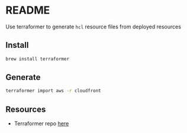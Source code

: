 # README

Use terraformer to generate `hcl` resource files from deployed resources  

## Install

```sh
brew install terraformer
```

## Generate

```sh
terraformer import aws -r cloudfront
```

## Resources

* Terraformer repo [here](https://github.com/GoogleCloudPlatform/terraformer)
